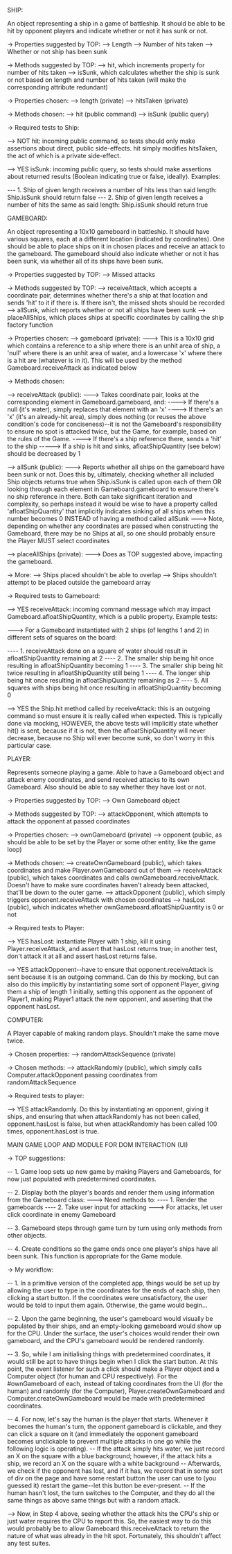 SHIP:

An object representing a ship in a game of battleship. It should be able to be hit by opponent players and indicate whether or not it has sunk or not.

-> Properties suggested by TOP:
--> Length
--> Number of hits taken
--> Whether or not ship has been sunk

-> Methods suggested by TOP:
--> hit, which increments property for number of hits taken
--> isSunk, which calculates whether the ship is sunk or not based on length and number of hits taken (will make the corresponding attribute redundant)

-> Properties chosen:
--> length (private)
--> hitsTaken (private)

-> Methods chosen:
--> hit (public command)
--> isSunk (public query)


-> Required tests to Ship:

--> NOT hit: incoming public command, so tests should only make assertions about direct, public side-effects. hit simply modifies hitsTaken, the act of which is a private side-effect.

--> YES isSunk: incoming public query, so tests should make assertions about returned results (Boolean indicating true or false, ideally). Examples:

--- 1. Ship of given length receives a number of hits less than said length: Ship.isSunk should return false
--- 2. Ship of given length receives a number of hits the same as said length: Ship.isSunk should return true



GAMEBOARD:

An object representing a 10x10 gameboard in battleship. It should have various squares, each at a different location (indicated by coordinates). One should be able to place ships on it in chosen places and receive an attack to the gameboard. The gameboard should also indicate whether or not it has been sunk, via whether all of its ships have been sunk.

-> Properties suggested by TOP:
--> Missed attacks

-> Methods suggested by TOP:
--> receiveAttack, which accepts a coordinate pair, determines whether there's a ship at that location and sends 'hit' to it if there is. If there isn't, the missed shots should be recorded
--> allSunk, which reports whether or not all ships have been sunk
--> placeAllShips, which places ships at specific coordinates by calling the ship factory function

-> Properties chosen:
--> gameboard (private):
---> This is a 10x10 grid which contains a reference to a ship where there is an unhit area of ship, a 'null' where there is an unhit area of water, and a lowercase 'x' where there is a hit are (whatever is in it). This will be used by the method Gameboard.receiveAttack as indicated below

-> Methods chosen:

--> receiveAttack (public):
---> Takes coordinate pair, looks at the corresponding element in Gameboard.gameboard, and:
----> If there's a null (it's water), simply replaces that element with an 'x'
----> If there's an 'x' (it's an already-hit area), simply does nothing (or reuses the above condition's code for conciseness)--it is not the Gameboard's responsibility to ensure no spot is attacked twice, but the Game, for example, based on the rules of the Game.
----> If there's a ship reference there, sends a 'hit' to the ship
-----> If a ship is hit and sinks, afloatShipQuantity (see below) should be decreased by 1

--> allSunk (public):
---> Reports whether all ships on the gameboard have been sunk or not. Does this by, ultimately, checking whether all included Ship objects returns true when Ship.isSunk is called upon each of them OR looking through each element in Gameboard.gameboard to ensure there's no ship reference in there. Both can take significant iteration and complexity, so perhaps instead it would be wise to have a property called 'afloatShipQuantity' that implicitly indicates sinking of all ships when this number becomes 0 INSTEAD of having a method called allSunk
---> Note, depending on whether any coordinates are passed when constructing the Gameboard, there may be no Ships at all, so one should probably ensure the Player MUST select coordinates

--> placeAllShips (private):
---> Does as TOP suggested above, impacting the gameboard.

-> More:
--> Ships placed shouldn't be able to overlap
--> Ships shouldn't attempt to be placed outside the gameboard array


-> Required tests to Gameboard:

--> YES receiveAttack: incoming command message which may impact Gameboard.afloatShipQuantity, which is a public property. Example tests:

---> For a Gameboard instantiated with 2 ships (of lengths 1 and 2) in different sets of squares on the board:

---- 1. receiveAttack done on a square of water should result in afloatShipQuantity remaining at 2
---- 2. The smaller ship being hit once resulting in afloatShipQuantity becoming 1
---- 3. The smaller ship being hit twice resulting in afloatShipQuantity still being 1
---- 4. The longer ship being hit once resulting in afloatShipQuantity remaining as 2
---- 5. All squares with ships being hit once resulting in afloatShipQuantity becoming 0

--> YES the Ship.hit method called by receiveAttack: this is an outgoing command so must ensure it is really called when expected. This is typically done via mocking, HOWEVER, the above tests will implicitly state whether hit() is sent, because if it is not, then the afloatShipQuantity will never decrease, because no Ship will ever become sunk, so don't worry in this particular case.



PLAYER:

Represents someone playing a game. Able to have a Gameboard object and attack enemy coordinates, and send received attacks to its own Gameboard. Also should be able to say whether they have lost or not.

-> Properties suggested by TOP:
--> Own Gameboard object

-> Methods suggested by TOP:
--> attackOpponent, which attempts to attack the opponent at passed coordinates

-> Properties chosen:
--> ownGameboard (private)
--> opponent (public, as should be able to be set by the Player or some other entity, like the game loop)

-> Methods chosen:
--> createOwnGameboard (public), which takes coordinates and make Player.ownGameboard out of them
--> receiveAttack (public), which takes coordinates and calls ownGameboard.receiveAttack. Doesn't have to make sure coordinates haven't already been attacked, that'll be down to the outer game.
--> attackOpponent (public), which simply triggers opponent.receiveAttack with chosen coordinates
--> hasLost (public), which indicates whether ownGameboard.afloatShipQuantity is 0 or not


-> Required tests to Player:

--> YES hasLost: instantiate Player with 1 ship, kill it using Player.receiveAttack, and assert that hasLost returns true; in another test, don't attack it at all and assert hasLost returns false.

--> YES attackOpponent--have to ensure that opponent.receiveAttack is sent because it is an outgoing command. Can do this by mocking, but can also do this implicitly by instantiating some sort of opponent Player, giving them a ship of length 1 initially, setting this opponent as the opponent of Player1, making Player1 attack the new opponent, and asserting that the opponent hasLost.



COMPUTER:

A Player capable of making random plays. Shouldn't make the same move twice.

-> Chosen properties:
--> randomAttackSequence (private)

-> Chosen methods:
--> attackRandomly (public), which simply calls Computer.attackOpponent passing coordinates from randomAttackSequence


-> Required tests to player:

--> YES attackRandomly. Do this by instantiating an opponent, giving it ships, and ensuring that when attackRandomly has not been called, opponent.hasLost is false, but when attackRandomly has been called 100 times, opponent.hasLost is true.



MAIN GAME LOOP AND MODULE FOR DOM INTERACTION (UI)

-> TOP suggestions:

-- 1. Game loop sets up new game by making Players and Gameboards, for now just populated with predetermined coordinates.

-- 2. Display both the player's boards and render them using information from the Gameboard class:
---> Need methods to:
---- 1. Render the gameboards
---- 2. Take user input for attacking
---> For attacks, let user click coordinate in enemy Gameboard

-- 3. Gameboard steps through game turn by turn using only methods from other objects.

-- 4. Create conditions so the game ends once one player's ships have all been sunk. This function is appropriate for the Game module.


-> My workflow:

-- 1. In a primitive version of the completed app, things would be set up by allowing the user to type in the coordinates for the ends of each ship, then clicking a start button. If the coordinates were unsatisfactory, the user would be told to input them again. Otherwise, the game would begin...

-- 2. Upon the game beginning, the user's gameboard would visually be populated by their ships, and an empty-looking gameboard would show up for the CPU. Under the surface, the user's choices would render their own gameboard, and the CPU's gameboard would be rendered randomly.

-- 3. So, while I am initialising things with predetermined coordinates, it would still be apt to have things begin when I click the start button. At this point, the event listener for such a click should make a Player object and a Computer object (for human and CPU respectively). For the #ownGameboard of each, instead of taking coordinates from the UI (for the human) and randomly (for the Computer), Player.createOwnGameboard and Computer.createOwnGameboard would be made with predetermined coordinates.

-- 4. For now, let's say the human is the player that starts. Whenever it becomes the human's turn, the opponent gameboard is clickable, and they can click a square on it (and immediately the opponent gameboard becomes unclickable to prevent multiple attacks in one go while the following logic is operating).
-- If the attack simply hits water, we just record an X on the square with a blue background; however, if the attack hits a ship, we record an X on the square with a white background
-- Afterwards, we check if the opponent has lost, and if it has, we record that in some sort of div on the page and have some restart button the user can use to (you guessed it) restart the game--let this button be ever-present.
-- If the human hasn't lost, the turn switches to the Computer, and they do all the same things as above same things but with a random attack.

--> Now, in Step 4 above, seeing whether the attack hits the CPU's ship or just water requires the CPU to report this. So, the easiest way to do this would probably be to allow Gameboard this.receiveAttack to return the nature of what was already in the hit spot. Fortunately, this shouldn't affect any test suites.